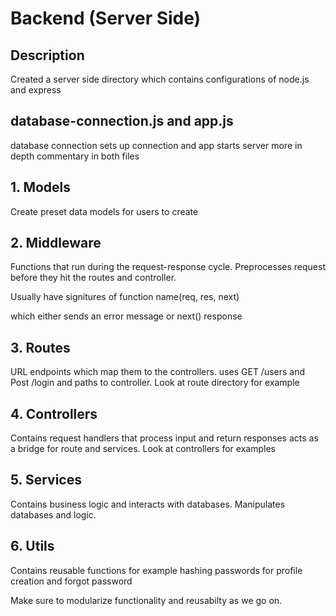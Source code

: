 # Backend (Server Side)

## Description
 Created a server side directory which contains configurations of node.js and express

## database-connection.js and app.js
database connection sets up connection and app starts server more in depth commentary in both files

## 1. Models
Create preset data models for users to create

## 2. Middleware
Functions that run during the request-response cycle. Preprocesses request before they hit the routes and controller.

Usually have signitures of function name(req, res, next)

which either sends an error message or next() response

## 3. Routes
URL endpoints which map them to the controllers. uses GET /users and Post /login and paths to controller. Look at route directory for example

## 4. Controllers
Contains request handlers that process input and return responses acts as a bridge for route and services. Look at controllers for examples

## 5. Services
Contains business logic and interacts with databases. Manipulates databases and logic.

## 6. Utils
Contains reusable functions for example hashing passwords for profile creation and forgot password 

Make sure to modularize functionality and reusabilty as we go on.